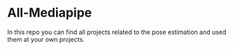 # All-Mediapipe
In this repo you can find all projects related to the pose estimation and used them at your own projects.

